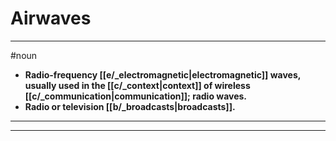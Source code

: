 # Airwaves
---
#noun
- **Radio-frequency [[e/_electromagnetic|electromagnetic]] waves, usually used in the [[c/_context|context]] of wireless [[c/_communication|communication]]; radio waves.**
- **Radio or television [[b/_broadcasts|broadcasts]].**
---
---

